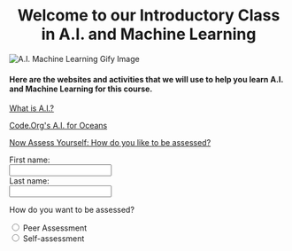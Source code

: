 <!DOCTYPE html>
<html>

<head>
  <meta charset="utf-8">
  <meta name="viewport" content="width=device-width">
  <title>A.I. and Machine Learning</title>
  <link href="style.css" rel="stylesheet" type="text/css" />
</head>

<body>
  <h1 style="font-size:200%;text-align:center;">
  Welcome to our Introductory Class in A.I. and Machine Learning</h1>
 
  <img src="https://media4.giphy.com/media/iPj5oRtJzQGxwzuCKV/200w.webp?cid=ecf05e47258rpjg6mbcmhllmh77eh4q3s7yyj8pewbxbxan2&rid=200w.webp&ct=g" alt="A.I. Machine Learning Gify Image" class="center">
  
 <h4>Here are the websites and activities that we will use to help you learn A.I. and Machine Learning for this course.</h4>
   <p><a href="https://www.dayofai.org/activities/what-is-ai" target="_blank">What is A.I.?</a></p>

 <p><a href="https://code.org/oceans" target="_blank">Code.Org's A.I. for Oceans</a></p>

 <p><a href="https://www.surveymonkey.com/r/StAssessSurvey" target="_blank">Now Assess Yourself: How do you like to be assessed?</a></p>

  <form>
  <label for="fname">First name:</label><br>
  <input type="text" id="fname" name="fname"><br>
  <label for="lname">Last name:</label><br>
  <input type="text" id="lname" name="lname"><br>

  <p>How do you want to be assessed?</p>

<form>
  <input type="radio" id="peer assessment" name="fav_language" value="Peer Assessment">
  <label for="peer assessment">Peer Assessment</label><br>
  <input type="radio" id="self-assessment" name="fav_language" value="Self-assessment">
  <label for="self-assessment">Self-assessment</label><br>

</form>
</form>

  <script src="script.js"></script>


 <!--
  This script places a badge on your repl's full-browser view back to your repl's cover
  page. Try various colors for the theme: dark, light, red, orange, yellow, lime, green,
  teal, blue, blurple, magenta, pink! 
Collaborators: Vanessa Zou (Qianhui) and Alana Robinson
  -->

</body>

</html>


